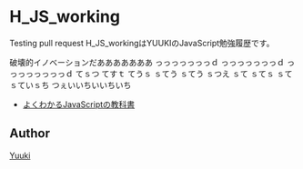 H_JS_working
====
Testing pull request
H_JS_workingはYUUKIのJavaScript勉強履歴です。

破壊的イノベーションだあああああああ
っっっっっっっｄ
っっっっっっっｄ
っっっっっっっっｄ
てｓつ
てすｔ
てうｓ
ｓてう
ｓてう
ｓつえ
ｓて
ｓてｓ
ｓてｓていｓち
つぇいいちいいちいち

- [よくわかるJavaScriptの教科書](https://amzn.to/2WxG11E)

## Author

[Yuuki](https://github.com/YuukiTetsuya)
